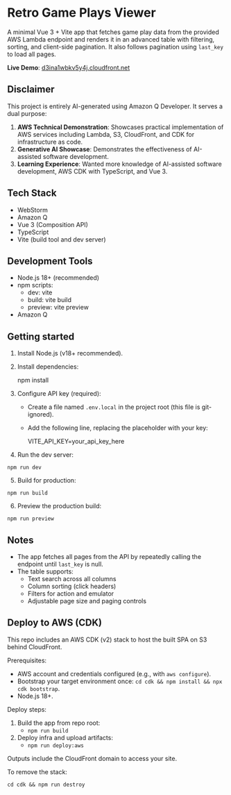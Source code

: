 # Retro Game Plays Viewer

A minimal Vue 3 + Vite app that fetches game play data from the provided AWS Lambda endpoint and renders it in an advanced table with filtering, sorting, and client-side pagination. It also follows pagination using `last_key` to load all pages.

**Live Demo**: [d3ina1wbkv5y4j.cloudfront.net](https://d3ina1wbkv5y4j.cloudfront.net)

## Disclaimer

This project is entirely AI-generated using Amazon Q Developer. It serves a dual purpose:
1. **AWS Technical Demonstration**: Showcases practical implementation of AWS services including Lambda, S3, CloudFront, and CDK for infrastructure as code.
2. **Generative AI Showcase**: Demonstrates the effectiveness of AI-assisted software development.
3. **Learning Experience**: Wanted more knowledge of AI-assisted software development, AWS CDK with TypeScript, and Vue 3.

## Tech Stack
- WebStorm
- Amazon Q
- Vue 3 (Composition API)
- TypeScript
- Vite (build tool and dev server)

## Development Tools
- Node.js 18+ (recommended)
- npm scripts:
  - dev: vite
  - build: vite build
  - preview: vite preview
- Amazon Q

## Getting started

1. Install Node.js (v18+ recommended).
2. Install dependencies:
   
   npm install

3. Configure API key (required):
   - Create a file named `.env.local` in the project root (this file is git-ignored).
   - Add the following line, replacing the placeholder with your key:
     
     VITE_API_KEY=your_api_key_here

4. Run the dev server:
   
`
   npm run dev
`

5. Build for production:
   
`
   npm run build
`

6. Preview the production build:
   
`
   npm run preview
`

## Notes
- The app fetches all pages from the API by repeatedly calling the endpoint until `last_key` is null.
- The table supports:
  - Text search across all columns
  - Column sorting (click headers)
  - Filters for action and emulator
  - Adjustable page size and paging controls

## Deploy to AWS (CDK)
This repo includes an AWS CDK (v2) stack to host the built SPA on S3 behind CloudFront.

Prerequisites:
- AWS account and credentials configured (e.g., with `aws configure`).
- Bootstrap your target environment once: `cd cdk && npm install && npx cdk bootstrap`.
- Node.js 18+.

Deploy steps:
1. Build the app from repo root:
   - `npm run build`
2. Deploy infra and upload artifacts:
   - `npm run deploy:aws`

Outputs include the CloudFront domain to access your site. 

To remove the stack: 

`cd cdk && npm run destroy`




